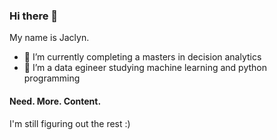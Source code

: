 ### Hi there 👋


My name is Jaclyn.  

- 🔭 I’m currently completing a masters in decision analytics
- 🌱 I’m a data egineer studying machine learning and python programming


#### Need. More. Content.
I'm still figuring out the rest :) 

<!--
**mcconnelljk/mcconnelljk** is a ✨ _special_ ✨ repository because its `README.md` (this file) appears on your GitHub profile.

Here are some ideas to get you started:

- 🔭 I’m currently working on ...
- 🌱 I’m currently learning ...
- 👯 I’m looking to collaborate on ...
- 🤔 I’m looking for help with ...
- 💬 Ask me about ...
- 📫 How to reach me: ...
- 😄 Pronouns: ...
- ⚡ Fun fact: ...
-->
